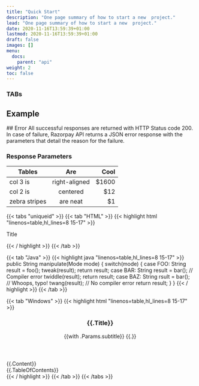 ```yaml
---
title: "Quick Start"
description: "One page summary of how to start a new  project."
lead: "One page summary of how to start a new  project."
date: 2020-11-16T13:59:39+01:00
lastmod: 2020-11-16T13:59:39+01:00
draft: false
images: []
menu:
  docs:
    parent: "api"
weight: 2
toc: false
---
```



### TABs
## Example
<section>
## Error
All successful responses are returned with HTTP Status code 200. In case of failure, Razorpay API returns a JSON error response with the parameters that detail the reason for the failure.

### Response Parameters
| Tables        | Are           | Cool  |
| ------------- |:-------------:| -----:|
| col 3 is      | right-aligned | $1600 |
| col 2 is      | centered      |   $12 |
| zebra stripes | are neat      |    $1 |


{{< tabs "uniqueid" >}}
{{< tab "HTML" >}}
{{< highlight html "linenos=table,hl_lines=8 15-17" >}}
  <!DOCTYPE html>
  <title>Title</title>
  <style>body {width: 500px;}</style>
  <script type="application/javascript">
    function $init() {return true;}
  </script>
  <body>
    <p checked class="title" id='title'>Title</p>
    <!-- here goes the rest of the page -->
  </body>
{{< / highlight >}}
{{< /tab >}}

{{< tab "Java" >}}
{{< highlight java "linenos=table,hl_lines=8 15-17" >}}
    public String manipulate(Mode mode) {
        switch(mode) {
        case FOO:
            String result = foo();
            tweak(result);
            return result;
        case BAR:
            String result = bar();  // Compiler error
            twiddle(result);
            return result;
        case BAZ:
            String rsult = bar();   // Whoops, typo!
            twang(result);  // No compiler error
            return result;
        }
    }
{{< / highlight >}}
{{< /tab >}}

{{< tab "Windows" >}}
{{< highlight html "linenos=table,hl_lines=8 15-17" >}}
  <main>
      <article>
          <header>
              <h1>{{.Title}}</h1>
              {{with .Params.subtitle}}
              <span>{{.}}</span>
          </header>
          <div>
              {{.Content}}
          </div>
          <aside>
              {{.TableOfContents}}
          </aside>
      </article>
  </main>
{{< / highlight >}}
{{< /tab >}}
{{< /tabs >}}
</section>
